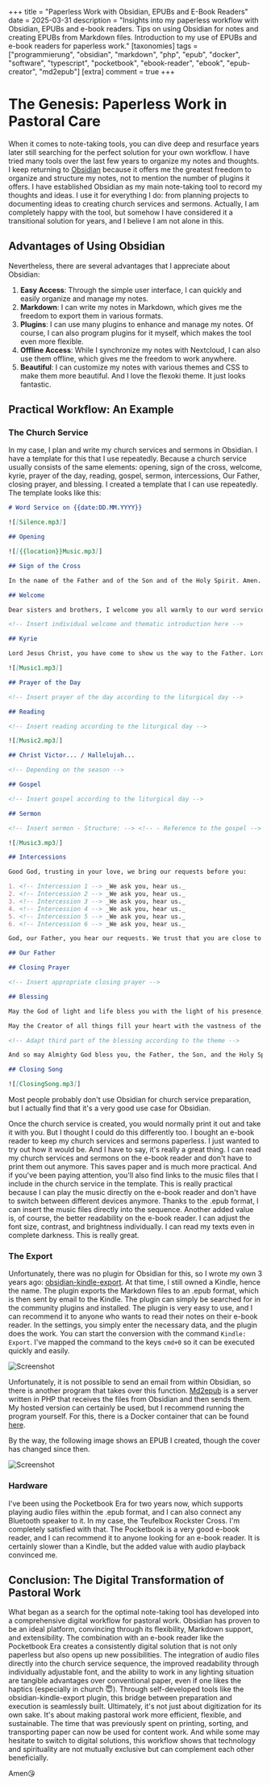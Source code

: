 +++
title = "Paperless Work with Obsidian, EPUBs and E-Book Readers"
date = 2025-03-31
description = "Insights into my paperless workflow with Obsidian, EPUBs and e-book readers. Tips on using Obsidian for notes and creating EPUBs from Markdown files. Introduction to my use of EPUBs and e-book readers for paperless work."
[taxonomies]
tags = ["programmierung", "obsidian", "markdown", "php", "epub", "docker", "software", "typescript", "pocketbook", "ebook-reader", "ebook", "epub-creator", "md2epub"] 
[extra]
comment =  true
+++
# The Genesis: Paperless Work in Pastoral Care

When it comes to note-taking tools, you can dive deep and resurface years later still searching for the perfect solution for your own workflow. I have tried many tools over the last few years to organize my notes and thoughts. I keep returning to [Obsidian](https://obsidian.md) because it offers me the greatest freedom to organize and structure my notes, not to mention the number of plugins it offers. I have established Obsidian as my main note-taking tool to record my thoughts and ideas. I use it for everything I do: from planning projects to documenting ideas to creating church services and sermons. Actually, I am completely happy with the tool, but somehow I have considered it a transitional solution for years, and I believe I am not alone in this.

## Advantages of Using Obsidian

Nevertheless, there are several advantages that I appreciate about Obsidian:
1. **Easy Access**: Through the simple user interface, I can quickly and easily organize and manage my notes.
2. **Markdown**: I can write my notes in Markdown, which gives me the freedom to export them in various formats.
3. **Plugins**: I can use many plugins to enhance and manage my notes. Of course, I can also program plugins for it myself, which makes the tool even more flexible.
4. **Offline Access**: While I synchronize my notes with Nextcloud, I can also use them offline, which gives me the freedom to work anywhere.
5. **Beautiful**: I can customize my notes with various themes and CSS to make them more beautiful. And I love the flexoki theme. It just looks fantastic.

## Practical Workflow: An Example
### The Church Service

In my case, I plan and write my church services and sermons in Obsidian. I have a template for this that I use repeatedly. Because a church service usually consists of the same elements: opening, sign of the cross, welcome, kyrie, prayer of the day, reading, gospel, sermon, intercessions, Our Father, closing prayer, and blessing. I created a template that I can use repeatedly. The template looks like this:

```markdown
# Word Service on {{date:DD.MM.YYYY}}

![[Silence.mp3]]

## Opening

![[{{location}}Music.mp3]]

## Sign of the Cross

In the name of the Father and of the Son and of the Holy Spirit. Amen. +

## Welcome

Dear sisters and brothers, I welcome you all warmly to our word service today {{location}}.

<!-- Insert individual welcome and thematic introduction here -->

## Kyrie

Lord Jesus Christ, you have come to show us the way to the Father. Lord, have mercy on us. You have proclaimed the good news to us and invited us to the kingdom of God. Christ, have mercy on us. You lead us and accompany us into eternal life. Lord, have mercy on us.

![[Music1.mp3]]

## Prayer of the Day

<!-- Insert prayer of the day according to the liturgical day -->

## Reading

<!-- Insert reading according to the liturgical day -->

![[Music2.mp3]]

## Christ Victor... / Hallelujah...

<!-- Depending on the season -->

## Gospel

<!-- Insert gospel according to the liturgical day -->

## Sermon

<!-- Insert sermon - Structure: --> <!-- - Reference to the gospel --> <!-- - Develop main theme --> <!-- - Establish life reference --> <!-- - Formulate hopeful conclusion -->

![[Music3.mp3]]

## Intercessions

Good God, trusting in your love, we bring our requests before you:

1. <!-- Intercession 1 --> _We ask you, hear us._
2. <!-- Intercession 2 --> _We ask you, hear us._
3. <!-- Intercession 3 --> _We ask you, hear us._
4. <!-- Intercession 4 --> _We ask you, hear us._
5. <!-- Intercession 5 --> _We ask you, hear us._
6. <!-- Intercession 6 --> _We ask you, hear us._

God, our Father, you hear our requests. We trust that you are close to us and accompany us with your love. We ask this through Christ, our Lord. Amen.

## Our Father

## Closing Prayer

<!-- Insert appropriate closing prayer -->

## Blessing

May the God of light and life bless you with the light of his presence, which dispels the night and illuminates the darkness.

May the Creator of all things fill your heart with the vastness of the sky and the firmness of the ground beneath your feet.

<!-- Adapt third part of the blessing according to the theme -->

And so may Almighty God bless you, the Father, the Son, and the Holy Spirit. Amen.

## Closing Song

![[ClosingSong.mp3]]
```
Most people probably don't use Obsidian for church service preparation, but I actually find that it's a very good use case for Obsidian.

Once the church service is created, you would normally print it out and take it with you. But I thought I could do this differently too. I bought an e-book reader to keep my church services and sermons paperless. I just wanted to try out how it would be. And I have to say, it's really a great thing. I can read my church services and sermons on the e-book reader and don't have to print them out anymore. This saves paper and is much more practical. And if you've been paying attention, you'll also find links to the music files that I include in the church service in the template. This is really practical because I can play the music directly on the e-book reader and don't have to switch between different devices anymore. Thanks to the .epub format, I can insert the music files directly into the sequence. Another added value is, of course, the better readability on the e-book reader. I can adjust the font size, contrast, and brightness individually. I can read my texts even in complete darkness. This is really great.

### The Export
Unfortunately, there was no plugin for Obsidian for this, so I wrote my own 3 years ago: [obsidian-kindle-export](https://github.com/SimeonLukas/obsidian-kindle-export). At that time, I still owned a Kindle, hence the name. The plugin exports the Markdown files to an .epub format, which is then sent by email to the Kindle. The plugin can simply be searched for in the community plugins and installed. The plugin is very easy to use, and I can recommend it to anyone who wants to read their notes on their e-book reader. In the settings, you simply enter the necessary data, and the plugin does the work. You can start the conversion with the command `Kindle: Export`. I've mapped the command to the keys `cmd+0` so it can be executed quickly and easily.

![Screenshot](images/screenrecord.gif)

Unfortunately, it is not possible to send an email from within Obsidian, so there is another program that takes over this function. [Md2epub](https://md2epub.staneks.de/) is a server written in PHP that receives the files from Obsidian and then sends them. My hosted version can certainly be used, but I recommend running the program yourself. For this, there is a Docker container that can be found [here](https://hub.docker.com/r/simeonstanek/md2epub).

By the way, the following image shows an EPUB I created, though the cover has changed since then.


![Screenshot](images/ebook.jpg)

### Hardware

I've been using the Pocketbook Era for two years now, which supports playing audio files within the .epub format, and I can also connect any Bluetooth speaker to it. In my case, the Teufelbox Rockster Cross. I'm completely satisfied with that. The Pocketbook is a very good e-book reader, and I can recommend it to anyone looking for an e-book reader. It is certainly slower than a Kindle, but the added value with audio playback convinced me.

## Conclusion: The Digital Transformation of Pastoral Work
What began as a search for the optimal note-taking tool has developed into a comprehensive digital workflow for pastoral work. Obsidian has proven to be an ideal platform, convincing through its flexibility, Markdown support, and extensibility. The combination with an e-book reader like the Pocketbook Era creates a consistently digital solution that is not only paperless but also opens up new possibilities.
The integration of audio files directly into the church service sequence, the improved readability through individually adjustable font, and the ability to work in any lighting situation are tangible advantages over conventional paper, even if one likes the haptics (especially in church 😇). Through self-developed tools like the obsidian-kindle-export plugin, this bridge between preparation and execution is seamlessly built.
Ultimately, it's not just about digitization for its own sake. It's about making pastoral work more efficient, flexible, and sustainable. The time that was previously spent on printing, sorting, and transporting paper can now be used for content work. And while some may hesitate to switch to digital solutions, this workflow shows that technology and spirituality are not mutually exclusive but can complement each other beneficially.

Amen😘